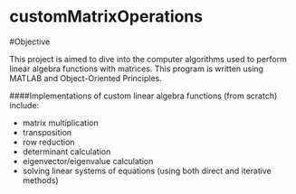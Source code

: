 customMatrixOperations
======================
#Objective

This project is aimed to dive into the computer algorithms used to perform linear algebra functions with matrices. This program is written using MATLAB and Object-Oriented Principles.

####Implementations of custom linear algebra functions (from scratch) include:

* matrix multiplication
* transposition
* row reduction
* determinant calculation
* eigenvector/eigenvalue calculation
* solving linear systems of equations (using both direct and iterative methods)

